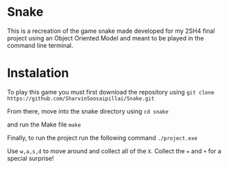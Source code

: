 # Snake
This is a recreation of the game snake made developed for my 2SH4 final project using an Object Oriented Model and meant to be played in the command line terminal.

# Instalation
To play this game you must first download the repository using
`git clone https://github.com/SharvinSoosaipillai/Snake.git`

From there, move into the snake directory using
`cd snake`

and run the Make file
`make`

Finally, to run the project run the following command
`./project.exe`

Use `w,a,s,d` to move around and collect all of the `X`.
Collect the `=` and `+` for a special surprise!
